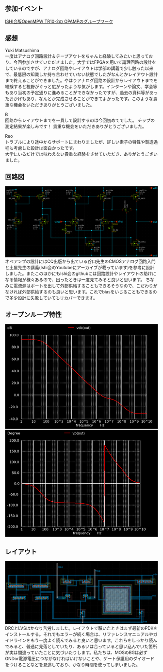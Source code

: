 ## 参加イベント
[ISHI会版OpenMPW TR10-2の OPAMPのグループワーク](https://ishi-kai.org/openmpw/shuttle/tr10/2025/08/01/shuttle_ISHI-Kai_OpenMPW-TR10-2_start.html)
　
## 感想
Yuki Matsushima  
一度はアナログ回路設計＆テープアウトをちゃんと経験してみたいと思っており、今回参加させていただきました。大学ではFPGAを用いて論理回路の設計をしているのですが、アナログ回路やレイアウトは学部の講義で少し触った以来で、最低限の知識しか持ち合わせていない状態でしたがなんとかレイアウト設計まで終えることができました。やはりアナログ回路の設計からレイアウトまでを経験すると視野がぐっと広がったような気がします。インターンや論文、学会等もあり当初の予定通りに進めることができなかったですが、過去の資料等があったおかげもあり、なんとか完成させることができてよかったです。このような貴重な機会をいただきありがとうございました。

B  
回路からレイアウトまでを一貫して設計するのは今回初めてでした。
チップの測定結果が楽しみです！
貴重な機会をいただきありがとうございました。  

Reo  
トラブルにより途中からサポートにまわりましたが、詳しい素子の特性や製造過程も考慮した設計は面白かったです。  
大学にいるだけでは味わえない貴重な経験をさせていただき、ありがとうございました。

## 回路図
![Schematic](images/schematic.png)
オペアンプの設計にはCQ出版から出ている谷口先生のCMOSアナログ回路入門と土屋先生の講義(Ishi会のYoutubeにアーカイブが載っています)を参考に設計しました。またこのほかにもIshi会のgithubには回路設計やレイアウトの助けになる情報が様々あるので、困ったときは一度見てみると良いと思います。
ちなみに電流源はポートを出して外部供給することもできるそうなので、こだわりがなければ外部供給するのも良いと思います。これでbiasをいじることもできるので多少設計に失敗していてもリカバーできます。

## オープンループ特性
![利得](images/gain.png)
![位相](images/phase.png)

## レイアウト
![Layout](images/layout.png)
DRCとLVSはかなり苦労しました。レイアウトで躓いたときはまず最新のPDKをインストールする。それでもエラーが続く場合は、リファレンスマニュアルやガイドラインをもう一度よく読んでみると良いと思います。これらをしっかり読んでみると、普通に見落としていたり、あるいは合っていると思い込んでいた箇所が実は間違っていたことに気づいたりします。私たちは、MOSのBGは必ずGNDor電源電圧につながなければいけないことや、ゲート保護用のダイオードをつけることなどを見逃しており、かなり時間を使ってしまいました。

